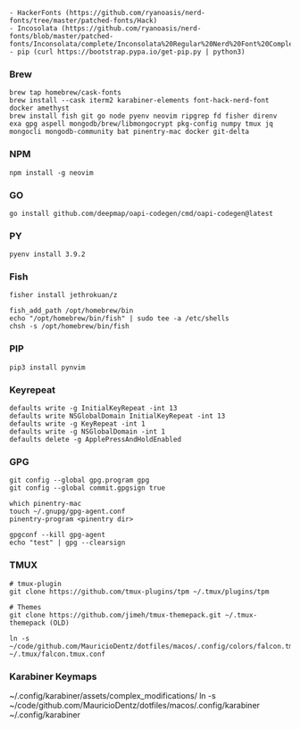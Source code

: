 ```
- HackerFonts (https://github.com/ryanoasis/nerd-fonts/tree/master/patched-fonts/Hack)
- Incosolata (https://github.com/ryanoasis/nerd-fonts/blob/master/patched-fonts/Inconsolata/complete/Inconsolata%20Regular%20Nerd%20Font%20Complete.ttf)
- pip (curl https://bootstrap.pypa.io/get-pip.py | python3)
```

### Brew
```
brew tap homebrew/cask-fonts
brew install --cask iterm2 karabiner-elements font-hack-nerd-font docker amethyst 
brew install fish git go node pyenv neovim ripgrep fd fisher direnv exa gpg aspell mongodb/brew/libmongocrypt pkg-config numpy tmux jq mongocli mongodb-community bat pinentry-mac docker git-delta
```

### NPM
```
npm install -g neovim
```

### GO
```
go install github.com/deepmap/oapi-codegen/cmd/oapi-codegen@latest
```

### PY
```
pyenv install 3.9.2
```

### Fish
```
fisher install jethrokuan/z

fish_add_path /opt/homebrew/bin
echo "/opt/homebrew/bin/fish" | sudo tee -a /etc/shells
chsh -s /opt/homebrew/bin/fish
```

### PIP
```
pip3 install pynvim
```

###  Keyrepeat
```
defaults write -g InitialKeyRepeat -int 13
defaults write NSGlobalDomain InitialKeyRepeat -int 13
defaults write -g KeyRepeat -int 1
defaults write -g NSGlobalDomain -int 1
defaults delete -g ApplePressAndHoldEnabled
```

### GPG
```
git config --global gpg.program gpg
git config --global commit.gpgsign true

which pinentry-mac
touch ~/.gnupg/gpg-agent.conf
pinentry-program <pinentry dir>

gpgconf --kill gpg-agent
echo "test" | gpg --clearsign
```

### TMUX
```
# tmux-plugin
git clone https://github.com/tmux-plugins/tpm ~/.tmux/plugins/tpm

# Themes
git clone https://github.com/jimeh/tmux-themepack.git ~/.tmux-themepack (OLD)

ln -s ~/code/github.com/MauricioDentz/dotfiles/macos/.config/colors/falcon.tmux.conf ~/.tmux/falcon.tmux.conf
```

### Karabiner Keymaps
~/.config/karabiner/assets/complex_modifications/
ln -s ~/code/github.com/MauricioDentz/dotfiles/macos/.config/karabiner ~/.config/karabiner
```
